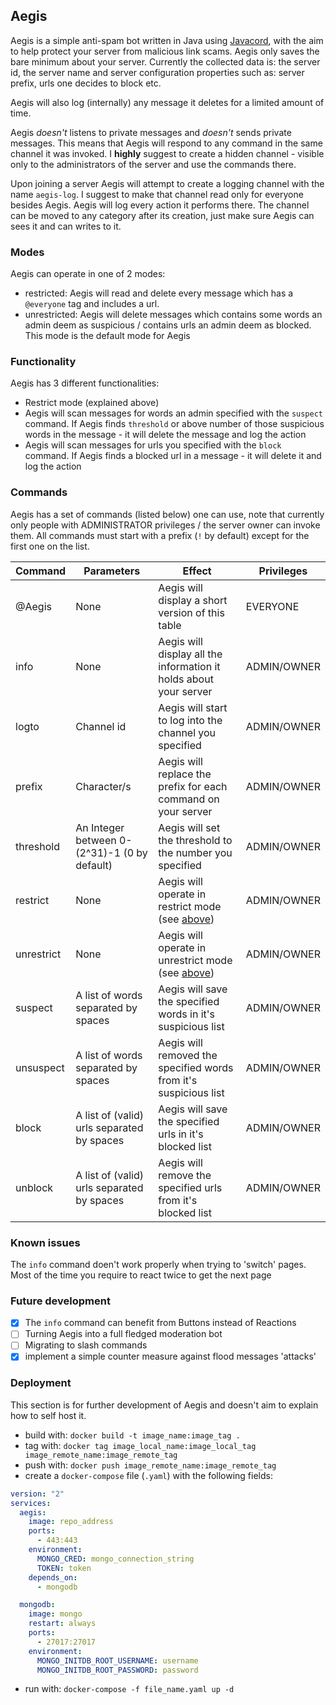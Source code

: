 ## Aegis

Aegis is a simple anti-spam bot written in Java using [Javacord](https://javacord.org/), with the aim to help protect your server from malicious link scams. Aegis only saves the bare minimum about your server. Currently the collected data is: the server id, the server name and server configuration properties such as: server prefix, urls one decides to block etc.

Aegis will also log (internally) any message it deletes for a limited amount of time.

Aegis _doesn't_ listens to private messages and _doesn't_ sends private messages. This means that Aegis will respond to any command in the same channel it was invoked. I **highly** suggest to create a hidden channel - visible only to the administrators of the server and use the commands there.

Upon joining a server Aegis will attempt to create a logging channel with the name `aegis-log`. I suggest to make that channel read only for everyone besides Aegis. Aegis will log every action it performs there. The channel can be moved to any category after its creation, just make sure Aegis can sees it and can writes to it.

### Modes

Aegis can operate in one of 2 modes:

- restricted: Aegis will read and delete every message which has a `@everyone` tag and includes a url.
- unrestricted: Aegis will delete messages which contains some words an admin deem as suspicious / contains urls an admin deem as blocked. This mode is the default mode for Aegis

### Functionality

Aegis has 3 different functionalities:

- Restrict mode (explained above)
- Aegis will scan messages for words an admin specified with the `suspect` command. If Aegis finds `threshold` or above number of those suspicious words in the message - it will delete the message and log the action
- Aegis will scan messages for urls you specified with the `block` command. If Aegis finds a blocked url in a message - it will delete it and log the action

### Commands

Aegis has a set of commands (listed below) one can use, note that currently only people with ADMINISTRATOR privileges / the server owner can invoke them.
All commands must start with a prefix (`!` by default) except for the first one on the list.

| Command    | Parameters                                   | Effect                                                                                          | Privileges  |
| ---------- | -------------------------------------------- | ----------------------------------------------------------------------------------------------- | ----------- |
| @Aegis     | None                                         | Aegis will display a short version of this table                                                | EVERYONE    |
| info       | None                                         | Aegis will display all the information it holds about your server                               | ADMIN/OWNER |
| logto      | Channel id                                   | Aegis will start to log into the channel you specified                                          | ADMIN/OWNER |
| prefix     | Character/s                                  | Aegis will replace the prefix for each command on your server                                   | ADMIN/OWNER |
| threshold  | An Integer between 0-(2^31)-1 (0 by default) | Aegis will set the threshold to the number you specified                                        | ADMIN/OWNER |
| restrict   | None                                         | Aegis will operate in restrict mode (see [above](https://github.com/AvihaiAdler/Aegis#modes))   | ADMIN/OWNER |
| unrestrict | None                                         | Aegis will operate in unrestrict mode (see [above](https://github.com/AvihaiAdler/Aegis#modes)) | ADMIN/OWNER |
| suspect    | A list of words separated by spaces          | Aegis will save the specified words in it's suspicious list                                     | ADMIN/OWNER |
| unsuspect  | A list of words separated by spaces          | Aegis will removed the specified words from it's suspicious list                                | ADMIN/OWNER |
| block      | A list of (valid) urls separated by spaces   | Aegis will save the specified urls in it's blocked list                                         | ADMIN/OWNER |
| unblock    | A list of (valid) urls separated by spaces   | Aegis will remove the specified urls from it's blocked list                                     | ADMIN/OWNER |

### Known issues

The `info` command doen't work properly when trying to 'switch' pages. Most of the time you require to react twice to get the next page

### Future development

- [x] The `info` command can benefit from Buttons instead of Reactions
- [ ] Turning Aegis into a full fledged moderation bot
- [ ] Migrating to slash commands
- [x] implement a simple counter measure against flood messages 'attacks'

### Deployment

This section is for further development of Aegis and doesn't aim to explain how to self host it.

- build with: `docker build -t image_name:image_tag .`
- tag with: `docker tag image_local_name:image_local_tag image_remote_name:image_remote_tag`
- push with: `docker push image_remote_name:image_remote_tag`
- create a `docker-compose` file (`.yaml`) with the following fields:

```yaml
version: "2"
services:
  aegis:
    image: repo_address
    ports:
      - 443:443
    environment:
      MONGO_CRED: mongo_connection_string
      TOKEN: token
    depends_on:
      - mongodb

  mongodb:
    image: mongo
    restart: always
    ports:
      - 27017:27017
    environment:
      MONGO_INITDB_ROOT_USERNAME: username
      MONGO_INITDB_ROOT_PASSWORD: password
```

- run with: `docker-compose -f file_name.yaml up -d`
